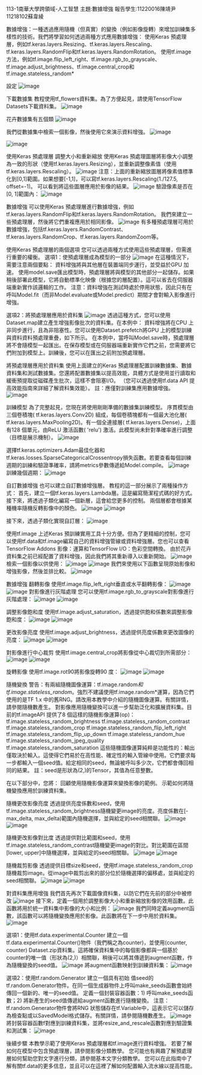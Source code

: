 113-1南華大學跨領域-人工智慧 主題:數據增強
報告學生:11220016陳靖尹 11218102蘇韋綾

數據增強：一種透過應用隨機（但真實）的變換（例如影像旋轉）來增加訓練集多樣性的技術。我們將學習如何透過兩種方式應用數據增強：
使用Keras 預處理層，例如tf.keras.layers.Resizing、tf.keras.layers.Rescaling、tf.keras.layers.RandomFlip和tf.keras.layers.RandomRotation。
使用tf.image方法，例如tf.image.flip_left_right、tf.image.rgb_to_grayscale、tf.image.adjust_brightness、tf.image.central_crop和tf.image.stateless_random*

設定
![image](https://github.com/user-attachments/assets/9fc61a1a-3bbf-406c-8b71-197458985237)

下載數據集
教程使用tf_flowers資料集。為了方便起見，請使用TensorFlow Datasets下載資料集。
![image](https://github.com/user-attachments/assets/7ba24803-d0c7-4477-b5b9-e4c33d686721)

花卉數據集有五個類
![image](https://github.com/user-attachments/assets/674c11e0-331c-4b2c-be0d-40ed3f312567)

我們從數據集中檢索一個影像，然後使用它來演示資料增強。
![image](https://github.com/user-attachments/assets/b0282377-71a3-4e81-a931-0b628b0b8506)

![image](https://github.com/user-attachments/assets/48bc4ce8-5a5f-4729-8910-f85250c9b1f0)

使用Keras 預處理層
調整大小和重新縮放
使用Keras 預處理圖層將影像大小調整為一致的形狀（使用tf.keras.layers.Resizing），並重新調整像素值（使用tf.keras.layers.Rescaling）。
![image](https://github.com/user-attachments/assets/0178673b-ba19-4bac-b6bc-d80f901bcef7)
注意：上面的重新縮放圖層將像素值標準化到[0,1]範圍。如果想要[-1,1]，可以寫tf.keras.layers.Rescaling(1./127.5, offset=-1)。
可以看到將這些圖層應用於影像的結果。
![image](https://github.com/user-attachments/assets/74b45423-2da5-4254-865b-621302b60706)
驗證像素是否在[0, 1]範圍內：
![image](https://github.com/user-attachments/assets/c2085cc6-4145-4a8b-a833-70393d2b669a)

數據增強
可以使用Keras 預處理層進行數據增強，例如tf.keras.layers.RandomFlip和tf.keras.layers.RandomRotation。
我們來建立一些預處理層，然後將它們重複應用於相同影像。
![image](https://github.com/user-attachments/assets/e41e82ee-7e4b-4c9d-a75b-a6cefc6dd444)
有多種預處理層可用於數據增強，包括tf.keras.layers.RandomContrast、tf.keras.layers.RandomCrop、tf.keras.layers.RandomZoom等。

使用Keras 預處理層的兩個選項
您可以透過兩種方式使用這些預處理層，但需進行重要的權衡。
選項1：使預處理層成為模型的一部分
![image](https://github.com/user-attachments/assets/3282dbd0-e5c9-4e6b-9832-ef5dfeefbfc6)
在這種情況下，需要注意兩個要點：
資料增強將與其他層在裝置端同步運行，並受益於GPU 加速。
使用model.save匯出模型時，預處理層將與模型的其他部分一起儲存。如果稍後部署此模型，它將自動標準化映像（根據您的層配置）。這可以省去在伺服器端重新實作該邏輯的工作。
注意：資料增強在測試時處於停用狀態，因此只有在呼叫Model.fit（而非Model.evaluate或Model.predict）期間才會對輸入影像進行增強。

選項2：將預處理層應用於資料集
![image](https://github.com/user-attachments/assets/f1381cd0-aa81-40f2-8370-dcdce65761d5)
透過這種方式，您可以使用Dataset.map建立產生增強影像批次的資料集。在本例中：
資料增強將在CPU 上非同步進行，且為非阻塞性。您可以使用Dataset.prefetch將GPU 上的模型訓練與資料資料預處理重疊，如下所示。
在本例中，當呼叫Model.save時，預處理層將不會隨模型一起匯出。在保存模型或在伺服器端重新實作它們之前，您需要將它們附加到模型上。訓練後，您可以在匯出之前附加預處理層。

將預處理層應用於資料集
使用上面建立的Keras 預處理層配置訓練數據集、數據資料集和測試數據集。您還將配置數據集以提高效能，具體方式是使用並行讀取和緩衝預提取從磁碟產生批次，這樣不會阻塞I/O。 （您可以透過使用tf.data API 提高效能指南來詳細了解資料集效能）。
註：應僅對訓練集應用數據增強。
![image](https://github.com/user-attachments/assets/b946e973-b50b-40db-8a78-f7dfa5573d31)

訓練模型
為了完整起見，您現在將使用剛剛準備的數據集訓練模型。
序貫模型由三個卷積塊( tf.keras.layers.Conv2D) 組成，每個卷積塊都有一個最大池化層( tf.keras.layers.MaxPooling2D)。有一個全連接層( tf.keras.layers.Dense)，上面有128 個單元，由ReLU 激活函數( 'relu') 激活。此模型尚未針對準確率進行調整（目標是展示機制）。
![image](https://github.com/user-attachments/assets/0ec87dfa-43f2-4652-a25b-dafbcb9d3c1d)

選擇tf.keras.optimizers.Adam最佳化器和tf.keras.losses.SparseCategoricalCrossentropy損失函數。若要查看每個訓練週期的訓練和驗證準確率，請將metrics參數傳遞給Model.compile。
![image](https://github.com/user-attachments/assets/a4ce74d8-854f-41e1-8058-0c9018e3e387)
訓練幾個週期：
![image](https://github.com/user-attachments/assets/c041ef4e-96cf-4916-9692-8d96aaafd6b6)

自訂數據增強
也可以建立自訂數據增強層。
教程的這一部分展示了兩種操作方式：
首先，建立一個tf.keras.layers.Lambda層。這是編寫簡潔程式碼的好方式。
接下來，將透過子類化編寫一個新層，這會給您更多的控制。
兩個層都會根據某種機率隨機反轉影像中的顏色。
![image](https://github.com/user-attachments/assets/d6f1e52e-92d1-424a-b497-3136e8113f6d)
![image](https://github.com/user-attachments/assets/2d55d9a6-7712-4e33-ae8f-90c0f689ea64)

接下來，透過子類化實現自訂層：
![image](https://github.com/user-attachments/assets/0a89c59d-cfe0-4255-95a1-216c8f36664a)

使用tf.image
上述Keras 預訓練實用工具十分方便。但為了更精細的控制，您可以使用tf.data和tf.image編寫自己的資料增強管線或資料增強層。您也可以查看TensorFlow Addons 影像：運算和TensorFlow I/O：色彩空間轉換。
由於花卉資料集之前已經配置了資料增強，因此我們將其重新導入以重新開始。
![image](https://github.com/user-attachments/assets/60c95dbc-6c2a-4c53-9f60-d89ab4377bfe)
檢索一個影像以供使用：
![image](https://github.com/user-attachments/assets/b09eb497-5bce-4717-bac2-f2b46866fb84)
![image](https://github.com/user-attachments/assets/a52243a5-1696-4684-a6bf-4df12392ee23)
我們來使用以下函數呈現原始影像和增強影像，然後並排比較。
![image](https://github.com/user-attachments/assets/138e868f-03ed-4705-80cf-34b4f77fe1f1)

數據增強
翻轉影像
使用tf.image.flip_left_right垂直或水平翻轉影像：
![image](https://github.com/user-attachments/assets/8a2b9849-0adf-4e30-a071-f49488ef5f13)
![image](https://github.com/user-attachments/assets/167a374f-9160-4a80-8c6b-5168297d80d1)
對影像進行灰階處理
您可以使用tf.image.rgb_to_grayscale對影像進行灰階處理：
![image](https://github.com/user-attachments/assets/2262ec6f-57eb-4e73-9ed6-9565ecb4f03f)
![image](https://github.com/user-attachments/assets/2c8b701e-4754-4fad-95af-938bd72c1d8e)

調整影像飽和度
使用tf.image.adjust_saturation，透過提供飽和係數來調整影像飽和度：
![image](https://github.com/user-attachments/assets/b980d3b2-3bfb-4103-aa20-1a65dcf36941)
![image](https://github.com/user-attachments/assets/e9c264ae-9f80-4708-95f6-00a6a5d18a58)

更改影像亮度
使用tf.image.adjust_brightness，透過提供亮度係數來更改圖像的亮度：
![image](https://github.com/user-attachments/assets/26032522-cfd3-43ea-8f7a-48789e4a428e)
![image](https://github.com/user-attachments/assets/4ae11828-4ee0-4b80-afc8-7df20618a5ff)

對影像進行中心裁剪
使用tf.image.central_crop將影像從中心裁切到所需部分：
![image](https://github.com/user-attachments/assets/ab5a19c5-59c8-4032-9869-858fd80bd981)
![image](https://github.com/user-attachments/assets/b98db86e-58e9-43aa-a0b1-023d07573c0f)

旋轉影像
使用tf.image.rot90將影像旋轉90 度：
![image](https://github.com/user-attachments/assets/5ca47bed-ed09-4640-85c2-32e2620a86ab)
![image](https://github.com/user-attachments/assets/ceb13539-67b5-444f-8896-cdb448ab38be)

隨機變換
警告：有兩組隨機圖像運算：tf.image.random*和tf.image.stateless_random*。強烈不建議使用tf.image.random*運算，因為它們使用的是TF 1.x 中的舊RNG。請改用本教學中介紹的隨機圖像運算。有關詳情，請參閱隨機數產生。
對影像應用隨機變換可以進一步幫助泛化和擴展資料集。目前的tf.imageAPI 提供了8 個這樣的隨機影像運算(op)：
tf.image.stateless_random_brightness
tf.image.stateless_random_contrast
tf.image.stateless_random_crop
tf.image.stateless_random_flip_left_right
tf.image.stateless_random_flip_up_down
tf.image.stateless_random_hue
tf.image.stateless_random_jpeg_quality
tf.image.stateless_random_saturation
這些隨機圖像運算純粹是功能性的：輸出僅取決於輸入。這使得它們易於在高性能、確定性的輸入管線中使用。它們要求每一步都輸入一個seed值。給定相同的seed，無論被呼叫多少次，它們都會傳回相同的結果。
註：seed是形狀為(2,)的Tensor，其值為任意整數。

在以下部分中，您將：
回顧使用隨機影像運算來變換影像的範例。
示範如何將隨機變換應用於訓練資料集。

隨機更改影像亮度
透過提供亮度係數和seed，使用tf.image.stateless_random_brightness隨機變更image的亮度。亮度係數在[-max_delta, max_delta)範圍內隨機選擇，並與給定的seed相關聯。
![image](https://github.com/user-attachments/assets/82dfece5-3ae0-4da5-bd51-5ac53fc058b1)
![image](https://github.com/user-attachments/assets/c9725877-72c3-4918-839e-5fba47ced40c)

隨機更改影像對比度
透過提供對比範圍和seed，使用tf.image.stateless_random_contrast隨機變更image的對比。對比範圍在區間[lower, upper]中隨機選擇，並與給定的seed相關聯。
![image](https://github.com/user-attachments/assets/39d876a4-0068-49b2-a30d-ddb3a2c4951c)
![image](https://github.com/user-attachments/assets/d2c526aa-8d7a-4e73-824c-355839ac03f1)

隨機裁剪影像
透過提供目標size和seed，使用tf.image.stateless_random_crop隨機裁剪image。從image中裁剪出來的部分位於隨機選擇的偏移處，並與給定的seed相關聯。
![image](https://github.com/user-attachments/assets/06d661be-d6e1-4720-9790-0fc5f595e9ca)
![image](https://github.com/user-attachments/assets/8551bb31-423b-4bc2-a0b8-8e4b3a1c8098)

對資料集應用增強
我們首先再次下載圖像資料集，以防它們在先前的部分中被修改
![image](https://github.com/user-attachments/assets/7a17dfbc-e39f-4b6b-854c-aa45f1d55db8)
接下來，定義一個用於調整影像大小和重新縮放影像的效用函數。此函數將用於統一資料集中影像的大小和比例：
![image](https://github.com/user-attachments/assets/8e563b2f-5052-404b-9ce7-0e6dbf625cf1)
我們同時定義augment函數，該函數可以將隨機變換應用於影像。此函數將在下一步中用於資料集。
![image](https://github.com/user-attachments/assets/58d84d69-ed26-4ae9-b9ca-ad8cbb776bff)

選項1：使用tf.data.experimental.Counter
建立一個tf.data.experimental.Counter()物件（我們稱之為counter)，並使用(counter, counter) Dataset.zip資料集。這將確保資料集中的每個影像都與一個基於counter的唯一值（形狀為(2,)）相關聯，稍後可以將其傳遞到augment函數，作為隨機變換的seed值。
![image](https://github.com/user-attachments/assets/23f83e38-c5ac-445d-b848-c561153acded)
將augment函數映射到訓練資料集：
![image](https://github.com/user-attachments/assets/2f90bfac-bec2-4bea-8774-c1a576bbdaf3)

選項2：使用tf.random.Generator
建立一個具有初始 值seed的tf.random.Generator物件。在同一個生成器物件上呼叫make_seeds函數會始終傳回一個新的、唯一的seed值。
定義一個封裝容器函數：1) 呼叫make_seeds函數；2) 將新產生的seed值傳遞給augment函數進行隨機變換。
注意：tf.random.Generator物件會將RNG 狀態儲存在tf.Variable中，這表示它可以儲存為檢查點或以SavedModel格式儲存。有關詳情，請參閱隨機數產生。
![image](https://github.com/user-attachments/assets/8a435d31-ebdd-48ab-9ff3-c5fecb0769e4)
將封裝容器函數f對應到訓練資料集，並將resize_and_rescale函數對應到驗證集和測試集：
![image](https://github.com/user-attachments/assets/455ed1e4-1626-4aa4-9e7b-4bd3b75239b0)

後續步驟
本教學示範了使用Keras 預處理層和tf.image進行資料增強。
若要了解如何在模型中包含預處理層，請參閱影像分類教學。
您可能也有興趣了解預處理層如何幫助您對文字進行分類，請參閱基本文字分類教學。
您可以在此指南中了解有關tf.data的更多信息，並且可以在這裡了解如何配置輸入流水線以提高性能。















































































